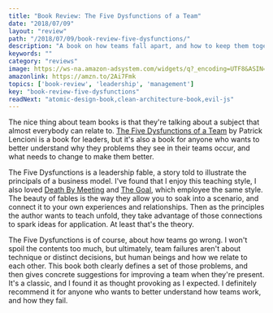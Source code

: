 ```yaml
---
title: "Book Review: The Five Dysfunctions of a Team"
date: "2018/07/09"
layout: "review"
path: "/2018/07/09/book-review-five-dysfunctions/"
description: "A book on how teams fall apart, and how to keep them together"
keywords: ""
category: "reviews"
image: https://ws-na.amazon-adsystem.com/widgets/q?_encoding=UTF8&ASIN=B006960LQW&Format=_SL250_&ID=AsinImage&MarketPlace=US&ServiceVersion=20070822&WS=1&tag=benmccormicko-20&language=en_US
amazonlink: https://amzn.to/2Ai7Fmk
topics: ['book-review', 'leadership', 'management']
key: "book-review-five-dysfunctions"
readNext: "atomic-design-book,clean-architecture-book,evil-js"
---
```


The nice thing about team books is that they're talking about a subject that almost everybody can relate to.  [The Five Dysfunctions of a Team](https://amzn.to/2u2aPrm) by Patrick Lencioni is a book for leaders, but it's also a book for anyone who wants to better understand why they problems they see in their teams occur, and what needs to change to make them better.

The Five Dysfunctions is a leadership fable, a story told to illustrate the principals of a business model.  I've found that I enjoy this teaching style, I also loved [Death By Meeting](https://amzn.to/2KHf3Ps) and [The Goal](https://amzn.to/2KXOkxh), which employee the same style.  The beauty of fables is the way they allow you to soak into a scenario, and connect it to your own experiences and relationships.  Then as the principles the author wants to teach unfold, they take advantage of those connections to spark ideas for application.  At least that's the theory.

The Five Dysfunctions is of course, about how teams go wrong.  I won't spoil the contents too much, but ultimately, team failures aren't about technique or distinct decisions, but human beings and how we relate to each other.  This book both clearly defines a set of those problems, and then gives concrete suggestions for improving a team when they're present.  It's a classic, and I found it as thought provoking as I expected.  I definitely recommend it for anyone who wants to better understand how teams work, and how they fail.
